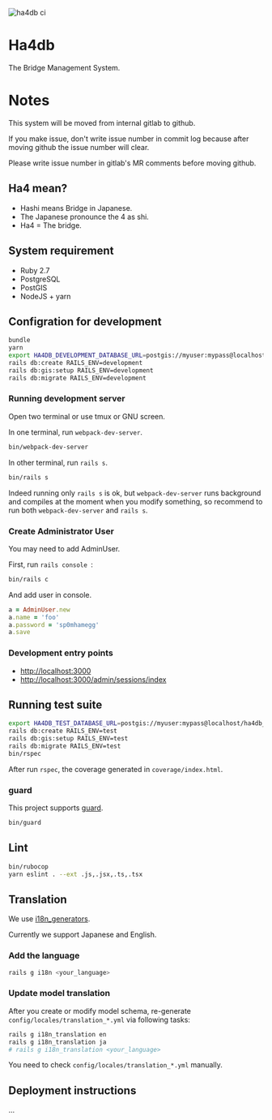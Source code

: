 ![ha4db ci](https://github.com/ha4db/ha4db/workflows/ha4db%20ci/badge.svg)

# Ha4db

The Bridge Management System.

# Notes

This system will be moved from internal gitlab to github.

If you make issue, don't write issue number in commit log because after moving github the issue number will clear.

Please write issue number in gitlab's MR comments before moving github.

## Ha4 mean?

- Hashi means Bridge in Japanese.
- The Japanese pronounce the 4 as shi.
- Ha4 = The bridge.

## System requirement

- Ruby 2.7
- PostgreSQL
- PostGIS
- NodeJS + yarn

## Configration for development

```sh
bundle
yarn
export HA4DB_DEVELOPMENT_DATABASE_URL=postgis://myuser:mypass@localhost/ha4db_development
rails db:create RAILS_ENV=development
rails db:gis:setup RAILS_ENV=development
rails db:migrate RAILS_ENV=development
```

### Running development server

Open two terminal or use tmux or GNU screen.

In one terminal, run `webpack-dev-server`.

```sh
bin/webpack-dev-server
```

In other terminal, run `rails s`.

```sh
bin/rails s
```

Indeed running only `rails s` is ok, but `webpack-dev-server` runs background and compiles at the moment when you modify something, so recommend to run both `webpack-dev-server` and `rails s`.

### Create Administrator User

You may need to add AdminUser.

First, run `rails console `:

```sh
bin/rails c
```

And add user in console.

```ruby
a = AdminUser.new
a.name = 'foo'
a.password = 'sp0mhamegg'
a.save
```

### Development entry points

- [http://localhost:3000](http://localhost:3000)
- [http://localhost:3000/admin/sessions/index](http://localhost:3000/admin/sessions/index)

## Running test suite

```sh
export HA4DB_TEST_DATABASE_URL=postgis://myuser:mypass@localhost/ha4db_test
rails db:create RAILS_ENV=test
rails db:gis:setup RAILS_ENV=test
rails db:migrate RAILS_ENV=test
bin/rspec
```

After run `rspec`, the coverage generated in `coverage/index.html`.

### guard

This project supports [guard](https://github.com/guard/guard).

```sh
bin/guard
```

## Lint

```sh
bin/rubocop
yarn eslint . --ext .js,.jsx,.ts,.tsx
```

## Translation

We use [i18n_generators](https://github.com/amatsuda/i18n_generators).

Currently we support Japanese and English.

### Add the language

```sh
rails g i18n <your_language>
```

### Update model translation

After you create or modify model schema, re-generate `config/locales/translation_*.yml` via following tasks:

```sh
rails g i18n_translation en
rails g i18n_translation ja
# rails g i18n_translation <your_language>
```

You need to check `config/locales/translation_*.yml` manually.

## Deployment instructions

...